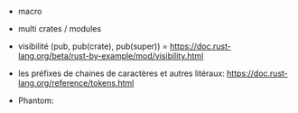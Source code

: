 * macro
* multi crates / modules
* visibilité (pub, pub(crate), pub(super)) = https://doc.rust-lang.org/beta/rust-by-example/mod/visibility.html
* les préfixes de chaines de caractères et autres litéraux: https://doc.rust-lang.org/reference/tokens.html

* Phantom: 